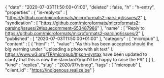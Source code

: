 {
  "date" : "2020-07-03T11:50:00+01:00",
  "deleted" : false,
  "h" : "h-entry",
  "properties" : {
    "in-reply-to" : [ "https://github.com/microformats/microformats2-parsing/issues/2" ],
    "syndication" : [ "https://github.com/microformats/microformats2-parsing/issues/2#issuecomment-653487986" ],
    "name" : [ "Reply to https://github.com/microformats/microformats2-parsing/issues/2" ],
    "published" : [ "2020-07-03T11:50:00+01:00" ],
    "category" : [ "micropub" ],
    "content" : [ {
      "html" : "",
      "value" : "As this has been accepted should the big warning under \"Uploading a photo with alt text\" I. https://www.w3.org/TR/micropub/#json-syntax have been updated to clarify that this is now the standard?\n\nI'd be happy to raise the PR"
    } ]
  },
  "kind" : "replies",
  "slug" : "2020/07/vbncg",
  "tags" : [ "micropub" ],
  "client_id" : "https://indigenous.realize.be"
}

